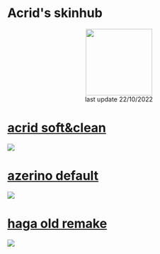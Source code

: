 # Acrid's skinhub
<p align="center">
<a href="https://osu.ppy.sh/users/3603177">
  <img src="https://a.ppy.sh/3603177"  
       width="150"
       height="150"></a>
<br>
last update 22/10/2022
</p>

# [acrid soft&clean](https://github.com/Acrido/osuskins/raw/main/acrid%20soft.osk)
[![](https://osu.ppy.sh/ss/18207139/7578)](https://github.com/Acrido/osuskins/raw/main/acrid%20soft.osk)

# [azerino default](https://github.com/Acrido/osuskins/raw/main/azerino%20default.osk)
[![](https://osu.ppy.sh/ss/18207228/ff0b)](https://github.com/Acrido/osuskins/raw/main/azerino%20default.osk)

# [haga old remake](https://github.com/Acrido/osuskins/raw/main/haga.osk)
[![](https://osu.ppy.sh/ss/18207211/e0a7)](https://github.com/Acrido/osuskins/raw/main/haga.osk)
